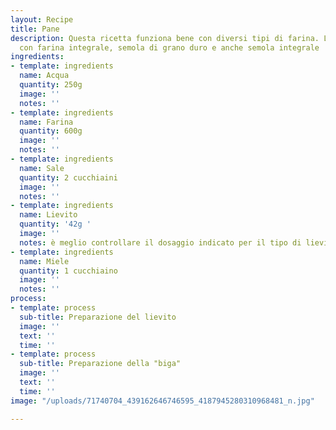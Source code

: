 ```yaml
---
layout: Recipe
title: Pane
description: Questa ricetta funziona bene con diversi tipi di farina. L'ho provata
  con farina integrale, semola di grano duro e anche semola integrale
ingredients:
- template: ingredients
  name: Acqua
  quantity: 250g
  image: ''
  notes: ''
- template: ingredients
  name: Farina
  quantity: 600g
  image: ''
  notes: ''
- template: ingredients
  name: Sale
  quantity: 2 cucchiaini
  image: ''
  notes: ''
- template: ingredients
  name: Lievito
  quantity: '42g '
  image: ''
  notes: è meglio controllare il dosaggio indicato per il tipo di lievito che usi
- template: ingredients
  name: Miele
  quantity: 1 cucchiaino
  image: ''
  notes: ''
process:
- template: process
  sub-title: Preparazione del lievito
  image: ''
  text: ''
  time: ''
- template: process
  sub-title: Preparazione della "biga"
  image: ''
  text: ''
  time: ''
image: "/uploads/71740704_439162646746595_4187945280310968481_n.jpg"

---
```

